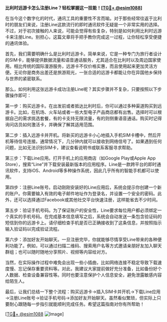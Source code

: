 **比利时远游卡怎么注册Line？轻松掌握这一技能！[[TG💪+ @esim1088](https://t.me/s/esim1088)]**

在当今这个数字化的时代，通讯工具的重要性不言而喻。对于那些经常往返于比利时的朋友们来说，注册Line这款流行的即时通讯软件无疑是一个非常实用的选择。不过，对于初次接触的人来说，可能会觉得有些复杂，特别是如何利用比利时远游卡来注册Line。别担心，这篇文章将手把手教你完成这一过程，让你轻松享受便捷的通讯体验。

首先，我们需要明确什么是比利时远游卡。简单来说，它是一种专门为旅行者设计的SIM卡，能够提供数据流量和语音通话服务，尤其适合在比利时以及周边国家使用。相比传统的国际漫游服务，远游卡不仅价格实惠，而且使用起来更加灵活方便。无论你是商务出差还是旅游观光，一张合适的远游卡都能让你在异国他乡保持与世界的紧密联系。

那么，如何利用这张远游卡成功注册Line呢？其实步骤并不复杂，只要按照以下步骤操作即可：

第一步：购买远游卡。在出发前或者抵达比利时后，你可以通过多种渠道购买到远游卡。比如，在机场、火车站或者一些大型电子产品商店都有出售。选择时可以根据自己的需求挑选套餐，有的卡支持无限流量，有的则侧重语音通话。购买时记得询问店员如何激活卡，并确保了解其适用范围。

第二步：插入远游卡并开机。将新买的远游卡小心地插入手机SIM卡槽中，然后开机等待信号连接。通常情况下，几分钟内就可以接收到网络信号了。如果遇到任何问题，比如无法识别SIM卡，建议查看说明书或联系客服寻求帮助。

第三步：下载Line应用。打开手机上的应用商店（如Google Play或Apple App Store），搜索“Line”并下载安装最新版本的应用程序。Line是一款跨平台的即时通讯软件，支持iOS、Android等多种操作系统，因此几乎所有的智能手机都可以使用。

第四步：注册Line账号。启动刚刚安装好的Line应用后，系统会提示你创建一个新的账户。你需要输入有效的电子邮件地址作为登录名，并设置一个安全的密码。此外，还可以选择通过Facebook或其他社交平台快速注册，这样能省去不少时间。

第五步：验证手机号码。为了保证账户的安全性，Line要求每位用户都必须绑定一个真实的手机号码。在完成基本信息填写之后，系统会自动发送一条包含验证码的短信到你的远游卡上。请仔细检查手机是否已正确接收到了这条信息，并按照指示输入验证码以完成验证流程。

第六步：添加好友开始聊天。一旦注册完毕，你就能够尽情享受Line带来的各种便利功能了。例如，可以通过扫描二维码、搜索用户名等方式邀请亲朋好友加入聊天群组；也可以随时随地分享照片、视频等内容给对方。

当然，在实际操作过程中难免会出现一些小插曲，比如网络连接不稳定导致下载速度慢、忘记保存重要资料等。对此，我建议大家提前做好充分准备，比如备份好个人数据、检查设备兼容性等。同时也要注意保护个人信息安全，避免泄露敏感内容给陌生人。

最后，让我们总结一下整个流程：购买远游卡→插入SIM卡并开机→下载Line应用→注册Line账号→验证手机号码→添加好友开始聊天。虽然看似繁琐，但实际上只要耐心跟随每一步指引就能顺利完成任务。希望这篇指南对你有所帮助！

[[TG💪+ @esim1088](https://t.me/s/esim1088) ![Image](https://i.postimg.cc/4NQfJmqS/Snipaste-2025-05-13-00-14-12.png)]